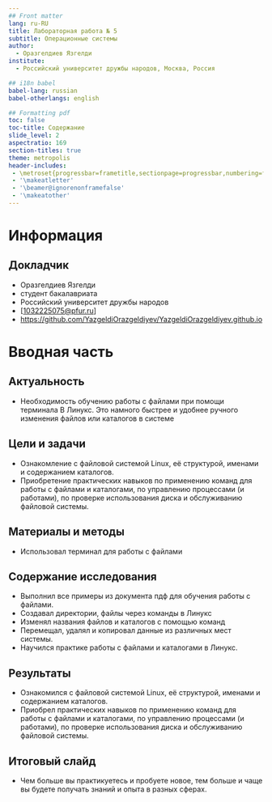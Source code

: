 ```yaml
---
## Front matter
lang: ru-RU
title: Лабораторная работа № 5
subtitle: Операционные системы
author:
  - Оразгелдиев Язгелди
institute:
  - Российский университет дружбы народов, Москва, Россия

## i18n babel
babel-lang: russian
babel-otherlangs: english

## Formatting pdf
toc: false
toc-title: Содержание
slide_level: 2
aspectratio: 169
section-titles: true
theme: metropolis
header-includes:
 - \metroset{progressbar=frametitle,sectionpage=progressbar,numbering=fraction}
 - '\makeatletter'
 - '\beamer@ignorenonframefalse'
 - '\makeatother'
---
```


# Информация

## Докладчик

  * Оразгелдиев Язгелди
  * студент бакалавриата
  * Российский университет дружбы народов
  * [1032225075@pfur.ru]
  * <https://github.com/YazgeldiOrazgeldiyev/YazgeldiOrazgeldiyev.github.io>

# Вводная часть

## Актуальность

- Необходимость обучению работы с файлами при помощи терминала В Линукс. Это намного быстрее и удобнее ручного изменения файлов или каталогов в системе

## Цели и задачи

- Ознакомление с файловой системой Linux, её структурой, именами и содержанием каталогов. 
- Приобретение практических навыков по применению команд для работы с файлами и каталогами, по управлению процессами (и работами), по проверке использования диска и обслуживанию файловой системы.


## Материалы и методы

- Использовал терминал для работы с файлами

## Содержание исследования

- Выполнил все примеры из документа пдф для обучения работы с файлами.
- Создавал директории, файлы через команды в Линукс
- Изменял названия файлов и каталогов с помощью команд
- Перемещал, удалял и копировал данные из различных мест системы.
- Научился практике работы с файлами и каталогами в Линукс.

## Результаты

- Ознакомился с файловой системой Linux, её структурой, именами и содержанием каталогов. 
- Приобрел практических навыков по применению команд для работы с файлами и каталогами, по управлению процессами (и работами), по проверке использования диска и обслуживанию файловой системы.

## Итоговый слайд

- Чем больше вы практикуетесь и пробуете новое, тем больше и чаще вы будете получать знаний и опыта в разных сферах.

